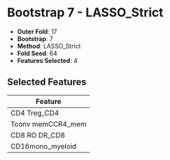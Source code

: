 # Bootstrap 7 - LASSO_Strict

- **Outer Fold**: 17
- **Bootstrap**: 7
- **Method**: LASSO_Strict
- **Fold Seed**: 64
- **Features Selected**: 4

## Selected Features

| Feature |
|---------|
| CD4 Treg_CD4 |
| Tconv memCCR4_mem |
| CD8 RO DR_CD8 |
| CD16mono_myeloid |
